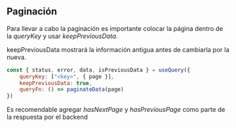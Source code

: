 ## Paginación

Para llevar a cabo la paginación es importante colocar la página dentro de la *queryKey* y usar *keepPreviousData*.

keepPreviousData mostrará la información antigua antes de cambiarla por la nueva.

```javascript
const { status, error, data, isPreviousData } = useQuery({
    queryKey: ["<key>", { page }],
    keepPreviousData: true,
    queryFn: () => paginateData(page)
})
```

Es recomendable agregar *hasNextPage* y *hasPreviousPage* como parte de la respuesta por el backend